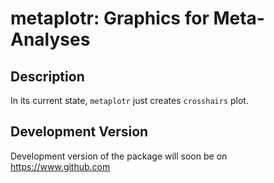 # metaplotr: Graphics for Meta-Analyses


## Description

In its current state, `metaplotr` just creates `crosshairs` plot.


## Development Version

Development version of the package will soon be on https://www.github.com

